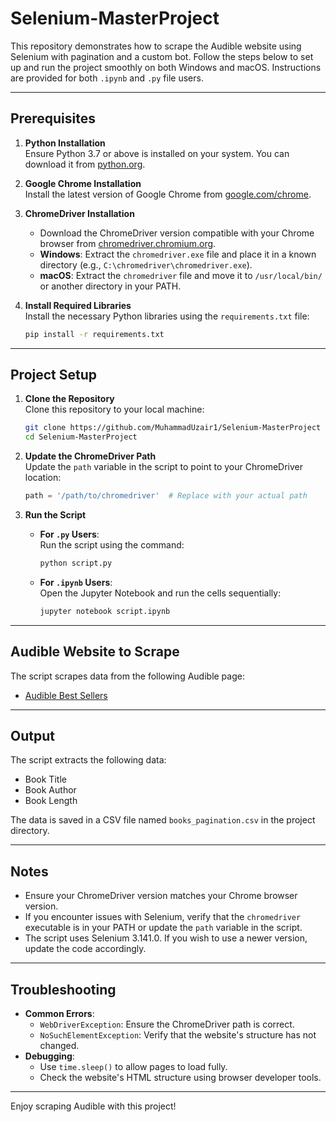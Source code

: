 # Selenium-MasterProject

This repository demonstrates how to scrape the Audible website using Selenium with pagination and a custom bot. Follow the steps below to set up and run the project smoothly on both Windows and macOS. Instructions are provided for both `.ipynb` and `.py` file users.

---

## Prerequisites

1. **Python Installation**  
   Ensure Python 3.7 or above is installed on your system. You can download it from [python.org](https://www.python.org/).

2. **Google Chrome Installation**  
   Install the latest version of Google Chrome from [google.com/chrome](https://www.google.com/chrome/).

3. **ChromeDriver Installation**

   - Download the ChromeDriver version compatible with your Chrome browser from [chromedriver.chromium.org](https://chromedriver.chromium.org/downloads).
   - **Windows**: Extract the `chromedriver.exe` file and place it in a known directory (e.g., `C:\chromedriver\chromedriver.exe`).
   - **macOS**: Extract the `chromedriver` file and move it to `/usr/local/bin/` or another directory in your PATH.

4. **Install Required Libraries**  
   Install the necessary Python libraries using the `requirements.txt` file:
   ```bash
   pip install -r requirements.txt
   ```

---

## Project Setup

1. **Clone the Repository**  
   Clone this repository to your local machine:

   ```bash
   git clone https://github.com/MuhammadUzair1/Selenium-MasterProject
   cd Selenium-MasterProject
   ```

2. **Update the ChromeDriver Path**  
   Update the `path` variable in the script to point to your ChromeDriver location:

   ```python
   path = '/path/to/chromedriver'  # Replace with your actual path
   ```

3. **Run the Script**
   - **For `.py` Users**:  
     Run the script using the command:
     ```bash
     python script.py
     ```
   - **For `.ipynb` Users**:  
     Open the Jupyter Notebook and run the cells sequentially:
     ```bash
     jupyter notebook script.ipynb
     ```

---

## Audible Website to Scrape

The script scrapes data from the following Audible page:

- [Audible Best Sellers](https://www.audible.com/adblbestsellers)

---

## Output

The script extracts the following data:

- Book Title
- Book Author
- Book Length

The data is saved in a CSV file named `books_pagination.csv` in the project directory.

---

## Notes

- Ensure your ChromeDriver version matches your Chrome browser version.
- If you encounter issues with Selenium, verify that the `chromedriver` executable is in your PATH or update the `path` variable in the script.
- The script uses Selenium 3.141.0. If you wish to use a newer version, update the code accordingly.

---

## Troubleshooting

- **Common Errors**:
  - `WebDriverException`: Ensure the ChromeDriver path is correct.
  - `NoSuchElementException`: Verify that the website's structure has not changed.
- **Debugging**:
  - Use `time.sleep()` to allow pages to load fully.
  - Check the website's HTML structure using browser developer tools.

---

Enjoy scraping Audible with this project!
